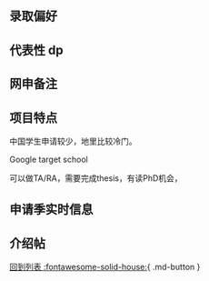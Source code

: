 ## 录取偏好

## 代表性 dp

## 网申备注

## 项目特点
中国学生申请较少，地里比较冷门。

Google target school

可以做TA/RA，需要完成thesis，有读PhD机会，

## 申请季实时信息

## 介绍帖

[回到列表 :fontawesome-solid-house:](grade.md){ .md-button }
